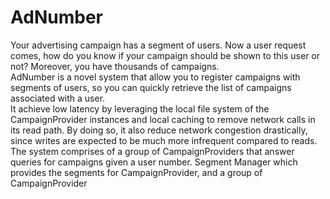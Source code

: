 # AdNumber
Your advertising campaign has a segment of users. Now a user request comes, how do you know if your campaign should be shown to this user or not? Moreover, you have thousands of campaigns.\
AdNumber is a novel system that allow you to register campaigns with segments of users, so you can quickly retrieve the list of campaigns associated with a user.\
It achieve low latency by leveraging the local file system of the CampaignProvider instances and local caching to remove network calls in its read path. By doing so, it also reduce network congestion drastically, since writes are expected to be much more infrequent compared to reads.\
The system comprises of a group of CampaignProviders that answer queries for campaigns given a user number. Segment Manager which provides the segments for CampaignProvider, and a group of CampaignProvider
